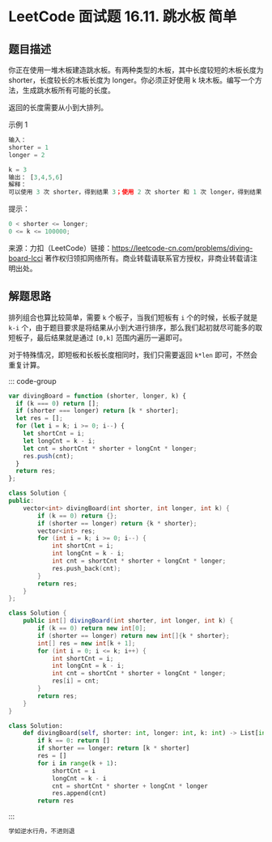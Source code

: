 # LeetCode 面试题 16.11. 跳水板 <span class="VPBadge tip">简单</span>

## 题目描述

你正在使用一堆木板建造跳水板。有两种类型的木板，其中长度较短的木板长度为 shorter，长度较长的木板长度为 longer。你必须正好使用 k 块木板。编写一个方法，生成跳水板所有可能的长度。

返回的长度需要从小到大排列。

示例 1

```javascript
输入：
shorter = 1
longer = 2

k = 3
输出： [3,4,5,6]
解释：
可以使用 3 次 shorter，得到结果 3；使用 2 次 shorter 和 1 次 longer，得到结果 4 。以此类推，得到最终结果。
```

提示：

```javascript
0 < shorter <= longer;
0 <= k <= 100000;
```

来源：力扣（LeetCode）链接：https://leetcode-cn.com/problems/diving-board-lcci 著作权归领扣网络所有。商业转载请联系官方授权，非商业转载请注明出处。

## 解题思路

排列组合也算比较简单，需要 `k` 个板子，当我们短板有 `i` 个的时候，长板子就是 `k-i` 个，由于题目要求是将结果从小到大进行排序，那么我们起初就尽可能多的取短板子，最后结果就是通过 `[0,k]` 范围内遍历一遍即可。

对于特殊情况，即短板和长板长度相同时，我们只需要返回 `k*len` 即可，不然会重复计算。

::: code-group

```javascript
var divingBoard = function (shorter, longer, k) {
  if (k === 0) return [];
  if (shorter === longer) return [k * shorter];
  let res = [];
  for (let i = k; i >= 0; i--) {
    let shortCnt = i;
    let longCnt = k - i;
    let cnt = shortCnt * shorter + longCnt * longer;
    res.push(cnt);
  }
  return res;
};
```

```cpp
class Solution {
public:
    vector<int> divingBoard(int shorter, int longer, int k) {
        if (k == 0) return {};
        if (shorter == longer) return {k * shorter};
        vector<int> res;
        for (int i = k; i >= 0; i--) {
            int shortCnt = i;
            int longCnt = k - i;
            int cnt = shortCnt * shorter + longCnt * longer;
            res.push_back(cnt);
        }
        return res;
    }
};
```

```java
class Solution {
    public int[] divingBoard(int shorter, int longer, int k) {
        if (k == 0) return new int[0];
        if (shorter == longer) return new int[]{k * shorter};
        int[] res = new int[k + 1];
        for (int i = 0; i <= k; i++) {
            int shortCnt = i;
            int longCnt = k - i;
            int cnt = shortCnt * shorter + longCnt * longer;
            res[i] = cnt;
        }
        return res;
    }
}
```

```python
class Solution:
    def divingBoard(self, shorter: int, longer: int, k: int) -> List[int]:
        if k == 0: return []
        if shorter == longer: return [k * shorter]
        res = []
        for i in range(k + 1):
            shortCnt = i
            longCnt = k - i
            cnt = shortCnt * shorter + longCnt * longer
            res.append(cnt)
        return res
```

:::

```javascript
学如逆水行舟，不进则退
```
